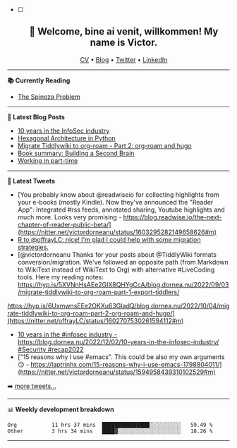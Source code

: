   - [ ] <h2 align="center">👋 Welcome, bine ai venit, willkommen! My name is Victor. </h2>
                            <p align="center">
                            <a href="https://dornea.nu/cv">CV</a> •
                            <a href="https://blog.dornea.nu">Blog</a> •
                            <a href="https://twitter.com/victordorneanu">Twitter</a> •
                            <a href="https://www.linkedin.com/in/victor-dorneanu/">LinkedIn</a> 
                            </p>

  <!--
  **dorneanu/dorneanu** is a ✨ _special_ ✨ repository because its `README.md` (this file) appears on your GitHub profile.

  Here are some ideas to get you started:

  - 🔭 I’m currently working on ...
  - 🌱 I’m currently learning ...
  - 👯 I’m looking to collaborate on ...
  - 🤔 I’m looking for help with ...
  - 💬 Ask me about ...
  - 📫 How to reach me: ...
  - 😄 Pronouns: ...
  - ⚡ Fun fact: ...
  -->

  ---

  **📚 Currently Reading**

  - [The Spinoza Problem](https://www.goodreads.com/book/show/12715691-the-spinoza-problem)

  ---

  **📝 Latest Blog Posts**

  <!-- BLOG-POST-LIST:START -->
- [10 years in the InfoSec industry](https://blog.dornea.nu/2022/12/02/10-years-in-the-infosec-industry/)
- [Hexagonal Architecture in Python](https://blog.dornea.nu/2022/10/24/hexagonal-architecture-in-python/)
- [Migrate Tiddlywiki to org-roam - Part 2: org-roam and hugo](https://blog.dornea.nu/2022/10/04/migrate-tiddlywiki-to-org-roam-part-2-org-roam-and-hugo/)
- [Book summary: Building a Second Brain](https://blog.dornea.nu/2022/09/27/book-summary-building-a-second-brain/)
- [Working in part-time](https://blog.dornea.nu/2022/09/16/working-in-part-time/)
<!-- BLOG-POST-LIST:END -->

  ---

  **📱 Latest Tweets**

  <!-- TWITTER:START -->
- [You probably know about @readwiseio for collecting highlights from your e-books &lpar;mostly Kindle&rpar;. Now they&#39;ve announced the &quot;Reader App&quot;: Integrated #rss feeds, annotated sharing, Youtube highlights and much more. Looks very promising - https://blog.readwise.io/the-next-chapter-of-reader-public-beta/](https://nitter.net/victordorneanu/status/1603295282149658626#m)
- [R to @offrayLC: nice! I&#39;m glad I could help with some migration strategies.](https://nitter.net/victordorneanu/status/1603287814547939328#m)
- [@victordorneanu Thanks for your posts about @TiddlyWiki formats conversion/migration. We&#39;ve followed an opposite path &lpar;from Markdown to WikiText instead of WikiText to Org&rpar; with alternative #LiveCoding tools. Here my reading notes:
https://hyp.is/5XVNnHsAEe2GIX8QHYgCcA/blog.dornea.nu/2022/09/03/migrate-tiddlywiki-to-org-roam-part-1-export-tiddlers/

https://hyp.is/6UxmwnsEEe2OKXu63GIadQ/blog.dornea.nu/2022/10/04/migrate-tiddlywiki-to-org-roam-part-2-org-roam-and-hugo/](https://nitter.net/offrayLC/status/1602707530261594112#m)
- [10 years in the #infosec industry - https://blog.dornea.nu/2022/12/02/10-years-in-the-infosec-industry/ #Security #recap2022](https://nitter.net/victordorneanu/status/1599016669854060544#m)
- [&quot;15 reasons why I use #emacs&quot;. This could be also my own arguments 😏 - https://laptrinhx.com/15-reasons-why-i-use-emacs-1798804011/](https://nitter.net/victordorneanu/status/1594958439310102529#m)
<!-- TWITTER:END -->

  ➡️ [more tweets...](https://twitter.com/victordorneanu)

  ---

  📊 **Weekly development breakdown**

  <!--START_SECTION:waka-->

```text
Org           11 hrs 37 mins  ███████████████░░░░░░░░░░   59.49 %
Other         3 hrs 34 mins   ████▓░░░░░░░░░░░░░░░░░░░░   18.26 %
```

<!--END_SECTION:waka-->

  ---
